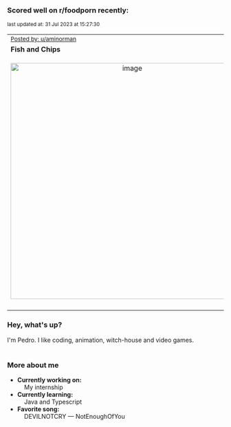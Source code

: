 ### Scored well on r/foodporn recently:

<p align="left"><sub>last updated at: 31 Jul 2023 at 15:27:30</sub></p>

|   |
| --- |
| <sub>[Posted by: u/aminorman][source]</sub> |
| **Fish and Chips** | 
|<p align="center"> <img alt="image" src="https://i.redd.it/32ousuaduveb1.jpg" width="550" /> </p>|
|   |

### Hey, what's up?

I'm Pedro. I like coding, animation, witch-house and video games.<br><br>

### More about me
- **Currently working on:**  
&nbsp;&nbsp;&nbsp;&nbsp;My internship
- **Currently learning:**  
&nbsp;&nbsp;&nbsp;&nbsp;Java and Typescript
- **Favorite song:**  
&nbsp;&nbsp;&nbsp;&nbsp;DEVILNOTCRY — NotEnoughOfYou<br><br>

  



  
  
  
[linkedin]: https://linkedin.com/in/pedro-h-r-gomes-8a487b14a/
[gmail]: mailto:pilique11@gmail.com
[source]: https://reddit.com/r/FoodPorn/comments/15cp43o/fish_and_chips/
[redditAPI]: https://www.reddit.com/dev/api/
